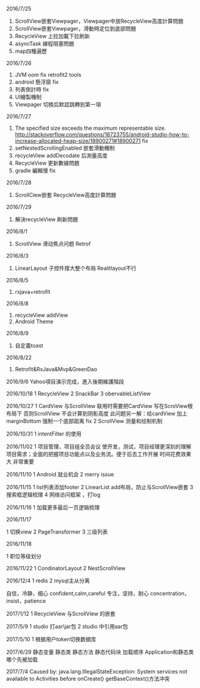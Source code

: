 2016/7/25
1. ScrollView嵌套Viewpager，Viewpager中放RecycleView高度計算問題
2. ScrollView嵌套Viewpager，滑動時定位到底部問題
3. RecycleView 上拉加載下拉刷新
4. asyncTask 線程阻塞問題
5. map四種遍歷

2016/7/26
1. JVM oom fix
retrofit2 tools
2. android 懸浮窗 fix
3. 列表倒計時 fix
4. UI繪製機制
5. Viewpager 切換后默認跳轉到第一項

2016/7/27
1. The specified size exceeds the maximum representable size. http://stackoverflow.com/questions/18723755/android-studio-how-to-increase-allocated-heap-size/18900271#18900271 fix
2. setNestedScrollingEnabled 嵌套滑動機制
3. recycleView addDecodate 后測量高度 
4. RecycleView 更新數據問題
5. gradle 編輯慢 fix

2016/7/28 
1. ScrollCiew嵌套 RecycleView高度計算問題

2016/7/29
1. 解決recycleView 刷新問題

2016/8/1
1. ScrollView 滑动焦点问题 Retrof

2016/8/3
1. LinearLayout 子控件撑大整个布局 Realitlayout不行

2016/8/5
1. rxjava+retrofit

2016/8/8
1. recycleView addView
2. Android Theme

2016/8/9
1. 自定義toast

2016/8/22
1. Retrofit&RxJava&Mvp&GreenDao

2016/9/6
Yahoo項目演示完成，進入後期維護階段

2016/10/18
1 RecycleView
2 SnackBar
3 obervableListView

2016/10/27
1 CardView 与ScrollView 联用时需要把CardView 写在ScroView根布局下 否则ScrollView 不会计算到阴影高度
此问题另一解：给cardView 加上marginBottom 强制一个底部距离  fix
2 ScrollView 测量和绘制机制

2016/10/31
1 intentFilter 的使用

2016/11/02
1 项目管理，项目组全员会议  使开发，测试，项目经理更深刻的理解项目需求；全面的把握项目功能点以及业务流。便于后去工作开展
时间花费效果大 非常重要

2016/11/10
1 Android 就业机会
2 merry issue

2016/11/15
1 list列表添加footer
2 LinearList add布局，防止与ScrollView嵌套
3 搜索框逻辑梳理
4 网络访问框架 ，打log

2016/11/16
1 加载更多最后一页逻辑梳理

2016/11/17

1 切换view 
2 PageTransformer 
3 三级列表

2016/11/18 

1 职位等级划分 

2016/11/22
1 CondinatorLayout
2 NestScrollView

2016/12/4
1 redis
2 mysql主从分离

自信，冷静，细心
confident,calm,careful
专注，坚持，耐心
concentration，insist，patience

2017/1/12
1 RecycleView 与ScrollView 的嵌套

2017/5/9
1 studio 打aar\jar包
2 studio 中引用aar包

2017/5/10
1 根据用户token切换数据库

2017/6/29
静态变量 静态类 静态方法 静态代码块  加载顺序
Application和静态类哪个先被加载

2017/7/4
                                                                         Caused by: java.lang.IllegalStateException: System services not available to Activities before onCreate()
getBaseContext()方法冲突